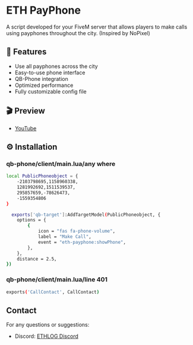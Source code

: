 # ETH PayPhone

A script developed for your FiveM server that allows players to make calls using payphones throughout the city. (Inspired by NoPixel)

## 🌟 Features

- Use all payphones across the city
- Easy-to-use phone interface 
- QB-Phone integration
- Optimized performance
- Fully customizable config file

## 🎬 Preview

- [YouTube](https://youtu.be/dF2mcmLmE7I)

## ⚙️ Installation

### qb-phone/client/main.lua/any where

```sh
local PublicPhoneobject = {
    -2103798695,1158960338,
    1281992692,1511539537,
    295857659,-78626473,
    -1559354806
}

  exports['qb-target']:AddTargetModel(PublicPhoneobject, {
    options = {
        {
            icon = "fas fa-phone-volume",
            label = "Make Call",
            event = "eth-payphone:showPhone",
        },
    },
    distance = 2.5,
})

```
### qb-phone/client/main.lua/line 401

```sh
exports('CallContact', CallContact)
```

## Contact

For any questions or suggestions:
- Discord: [ETHLOG Discord](https://discord.gg/VrA83Nwt8v)

